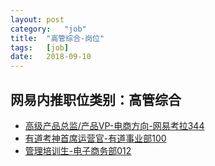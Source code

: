 ```yaml
---
layout:	post
category:	"job"
title:	"高管综合-岗位"
tags:	[job]
date:	2018-09-10
---
```

## 网易内推职位类别：高管综合
- [高级产品总监/产品VP-电商方向-网易考拉344](http://bole.netease.com/position/h5/detail.do?id=13107&rcode=D1O21582aT)
- [有道考神首席运营官-有道事业部100](http://bole.netease.com/position/h5/detail.do?id=8707&rcode=D1O21582aT)
- [管理培训生-电子商务部012](http://bole.netease.com/position/h5/detail.do?id=6417&rcode=D1O21582aT)
